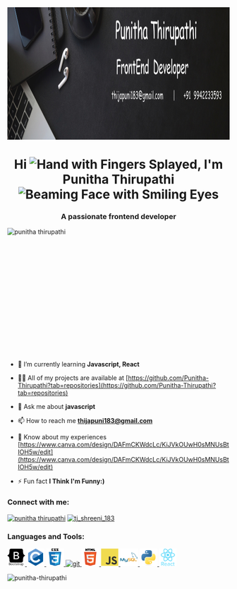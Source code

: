 
<img align="center" src="/img/LinkedIn Banner (2).png" alt="punitha thirupathi" height="300" width="100%" />
<h1 align="center">Hi <img src="https://raw.githubusercontent.com/Tarikul-Islam-Anik/Animated-Fluent-Emojis/master/Emojis/Hand%20gestures/Hand%20with%20Fingers%20Splayed.png" alt="Hand with Fingers Splayed" width="10" height="10" />, I'm Punitha Thirupathi <img src="https://raw.githubusercontent.com/Tarikul-Islam-Anik/Animated-Fluent-Emojis/master/Emojis/Smilies/Beaming%20Face%20with%20Smiling%20Eyes.png" alt="Beaming Face with Smiling Eyes" width="10" height="10" /></h1>

<h3 align="center">A passionate frontend developer</h3>

<img align="right" src="" alt="punitha thirupathi" height="300" width="100%" />

- 🌱 I’m currently learning **Javascript, React**

- 👨‍💻 All of my projects are available at [https://github.com/Punitha-Thirupathi?tab=repositories](https://github.com/Punitha-Thirupathi?tab=repositories)

- 💬 Ask me about **javascript**

- 📫 How to reach me **thijapuni183@gmail.com**

- 📄 Know about my experiences [https://www.canva.com/design/DAFmCKWdcLc/KiJVkOUwH0sMNUsBtIOH5w/edit](https://www.canva.com/design/DAFmCKWdcLc/KiJVkOUwH0sMNUsBtIOH5w/edit)

- ⚡ Fun fact **I Think I'm Funny:)**

<h3 align="left">Connect with me:</h3>
<p align="left">
<a href="https://linkedin.com/in/punitha thirupathi" target="blank"><img align="center" src="https://raw.githubusercontent.com/rahuldkjain/github-profile-readme-generator/master/src/images/icons/Social/linked-in-alt.svg" alt="punitha thirupathi" height="30" width="40" /></a>
<a href="https://instagram.com/tj_shreeni_183" target="blank"><img align="center" src="https://raw.githubusercontent.com/rahuldkjain/github-profile-readme-generator/master/src/images/icons/Social/instagram.svg" alt="tj_shreeni_183" height="30" width="40" /></a>
</p>

<h3 align="left">Languages and Tools:</h3>
<p align="left"> <a href="https://getbootstrap.com" target="_blank" rel="noreferrer"> <img src="https://raw.githubusercontent.com/devicons/devicon/master/icons/bootstrap/bootstrap-plain-wordmark.svg" alt="bootstrap" width="40" height="40"/> </a> <a href="https://www.cprogramming.com/" target="_blank" rel="noreferrer"> <img src="https://raw.githubusercontent.com/devicons/devicon/master/icons/c/c-original.svg" alt="c" width="40" height="40"/> </a> <a href="https://www.w3schools.com/css/" target="_blank" rel="noreferrer"> <img src="https://raw.githubusercontent.com/devicons/devicon/master/icons/css3/css3-original-wordmark.svg" alt="css3" width="40" height="40"/> </a> <a href="https://git-scm.com/" target="_blank" rel="noreferrer"> <img src="https://www.vectorlogo.zone/logos/git-scm/git-scm-icon.svg" alt="git" width="40" height="40"/> </a> <a href="https://www.w3.org/html/" target="_blank" rel="noreferrer"> <img src="https://raw.githubusercontent.com/devicons/devicon/master/icons/html5/html5-original-wordmark.svg" alt="html5" width="40" height="40"/> </a> <a href="https://developer.mozilla.org/en-US/docs/Web/JavaScript" target="_blank" rel="noreferrer"> <img src="https://raw.githubusercontent.com/devicons/devicon/master/icons/javascript/javascript-original.svg" alt="javascript" width="40" height="40"/> </a> <a href="https://www.mysql.com/" target="_blank" rel="noreferrer"> <img src="https://raw.githubusercontent.com/devicons/devicon/master/icons/mysql/mysql-original-wordmark.svg" alt="mysql" width="40" height="40"/> </a> <a href="https://www.python.org" target="_blank" rel="noreferrer"> <img src="https://raw.githubusercontent.com/devicons/devicon/master/icons/python/python-original.svg" alt="python" width="40" height="40"/> </a> <a href="https://reactjs.org/" target="_blank" rel="noreferrer"> <img src="https://raw.githubusercontent.com/devicons/devicon/master/icons/react/react-original-wordmark.svg" alt="react" width="40" height="40"/> </a> </p>

<p><img align="center" src="https://github-readme-stats.vercel.app/api/top-langs?username=punitha-thirupathi&show_icons=true&locale=en&layout=compact" alt="punitha-thirupathi" /></p>
